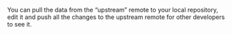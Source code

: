 You can pull the data from the “upstream” remote to your local repository, edit it and push all the changes to the upstream remote for other developers to see it.
